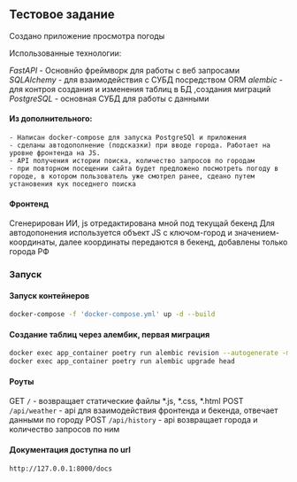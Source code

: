 ## Тестовое задание
Создано приложение просмотра погоды 

Использованные технологии:

*FastAPI* - Основнйо фреймворк для работы с веб запросами
*SQLAlchemy* - для взаимодействия с СУБД посредством ORM
*alembic* - для контроя создания и изменения таблиц в БД ,создания миграций
*PostgreSQL* - основная СУБД для работы с данными

#### Из дополнительного:
    - Написан docker-compose для запуска PostgreSQl и приложения
    - сделаны автодополнение (подсказки) при вводе города. Работает на уровне фронтенда на JS.
    - API получения истории поиска, количество запросов по городам
    - при повторном посещении сайта будет предложено посмотреть погоду в городе, в котором пользователь уже смотрел ранее, сдеано путем установения кук поседнего поиска

#### Фронтенд
Cгенерирован ИИ, js отредактирована мной под текущай бекенд
Для автодопонения используется объект JS с ключом-город и значением-координаты, далее координаты передаются в бекенд, добавлены только города РФ

### Запуск
#### Запуск контейнеров
 ```bash
 docker-compose -f 'docker-compose.yml' up -d --build
 ```

#### Создание таблиц через алембик, первая миграция
```bash
docker exec app_container poetry run alembic revision --autogenerate -m "Initial revision"
docker exec app_container poetry run alembic upgrade head
```

#### Роуты
GET `/` - возвращает статические файлы *.js, *.css, *.html 
POST `/api/weather` - api для взаимодействия фронтенда и бекенда, отвечает данными по городу
POST `/api/history` - api возвращает города и количество запросов по ним

#### Документация доступна по url
```bash
http://127.0.0.1:8000/docs
```